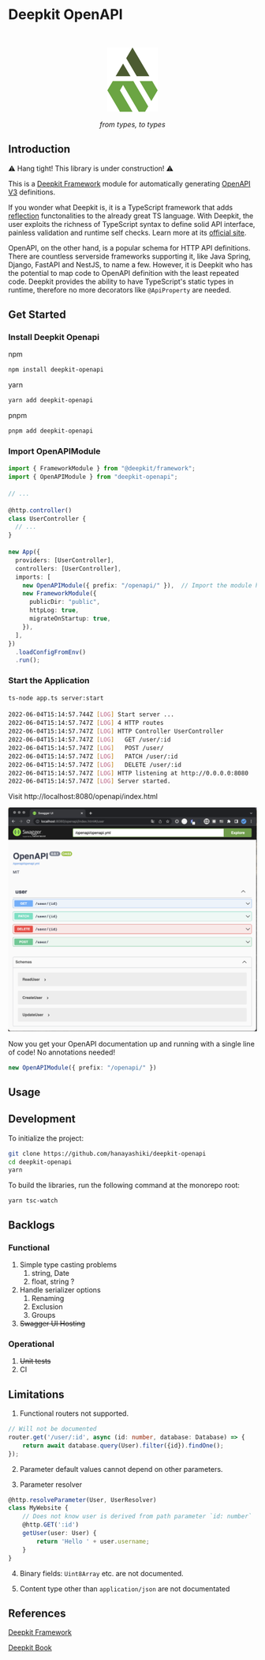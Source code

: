 # Deepkit OpenAPI

<br />

<p align="center">
    <img src="packages/docs/logo.svg" />
</p>

<p align="center">
    <i>from types, to types</i>
</p>



## Introduction

:warning: Hang tight! This library is under construction! :warning:

This is a [Deepkit Framework](https://deepkit.io/framework) module for automatically generating [OpenAPI V3](https://swagger.io/specification/) definitions.

If you wonder what Deepkit is, it is a TypeScript framework that adds [reflection](https://en.wikipedia.org/wiki/Reflective_programming) functonalities to the already great TS language. With Deepkit, the user exploits the richness of TypeScript syntax to define solid API interface, painless validation and runtime self checks. Learn more at its [official site](https://deepkit.io/framework).

OpenAPI, on the other hand, is a popular schema for HTTP API definitions. There are countless serverside frameworks supporting it, like Java Spring, Django, FastAPI and NestJS, to name a few. However, it is Deepkit who has the potential to map code to OpenAPI definition with the least repeated code. Deepkit provides the ability to have TypeScript's static types in runtime, therefore no more decorators like `@ApiProperty` are needed.

## Get Started

### Install Deepkit Openapi

npm

```bash
npm install deepkit-openapi
```

yarn

```bash
yarn add deepkit-openapi
```

pnpm

```bash
pnpm add deepkit-openapi
```

### Import OpenAPIModule 

```ts
import { FrameworkModule } from "@deepkit/framework";
import { OpenAPIModule } from "deepkit-openapi";

// ...

@http.controller()
class UserController {
  // ...
}

new App({
  providers: [UserController],
  controllers: [UserController],
  imports: [
    new OpenAPIModule({ prefix: "/openapi/" }),  // Import the module here
    new FrameworkModule({
      publicDir: "public",
      httpLog: true,
      migrateOnStartup: true,
    }),
  ],
})
  .loadConfigFromEnv()
  .run();

```

### Start the Application

```bash
ts-node app.ts server:start

2022-06-04T15:14:57.744Z [LOG] Start server ...
2022-06-04T15:14:57.747Z [LOG] 4 HTTP routes
2022-06-04T15:14:57.747Z [LOG] HTTP Controller UserController
2022-06-04T15:14:57.747Z [LOG]   GET /user/:id
2022-06-04T15:14:57.747Z [LOG]   POST /user/
2022-06-04T15:14:57.747Z [LOG]   PATCH /user/:id
2022-06-04T15:14:57.747Z [LOG]   DELETE /user/:id
2022-06-04T15:14:57.747Z [LOG] HTTP listening at http://0.0.0.0:8080
2022-06-04T15:14:57.747Z [LOG] Server started.
```

Visit http://localhost:8080/openapi/index.html

![](packages/docs/2022-06-05-00-21-04.png)

Now you get your OpenAPI documentation up and running with a single line of code! No annotations needed!

```ts
new OpenAPIModule({ prefix: "/openapi/" })
```

## Usage

## Development

To initialize the project:

```bash
git clone https://github.com/hanayashiki/deepkit-openapi
cd deepkit-openapi
yarn
```

To build the libraries, run the following command at the monorepo root:

```
yarn tsc-watch
```

## Backlogs

### Functional

1. Simple type casting problems
   1. string, Date
   2. float, string ?
2. Handle serializer options
   1. Renaming
   2. Exclusion
   3. Groups
3. ~~Swagger UI Hosting~~

### Operational

1. ~~Unit tests~~
2. CI

## Limitations

1. Functional routers not supported.

```ts
// Will not be documented
router.get('/user/:id', async (id: number, database: Database) => {
    return await database.query(User).filter({id}).findOne();
});
```

2. Parameter default values cannot depend on other parameters.

3. Parameter resolver

```ts
@http.resolveParameter(User, UserResolver)
class MyWebsite {
    // Does not know user is derived from path parameter `id: number`
    @http.GET(':id')
    getUser(user: User) {
        return 'Hello ' + user.username;
    }
}
```

4. Binary fields: `Uint8Array` etc. are not documented.

5. Content type other than `application/json` are not documentated

## References

[Deepkit Framework](https://deepkit.io/documentation/framework)

[Deepkit Book](https://deepkit-book.herokuapp.com/deepkit-book-english.html#_input)

